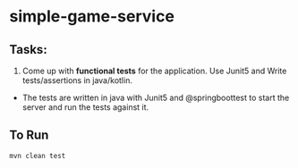 # simple-game-service


## Tasks:
1. Come up with **functional tests** for the application. Use Junit5 and Write tests/assertions in java/kotlin.

* The tests are written in java with Junit5 and @springboottest to start the server and run the tests against it.

## To Run

`mvn clean test`

